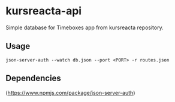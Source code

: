 ﻿# kursreacta-api
 
 Simple database for Timeboxes app from kursreacta repository. 
 
 ## Usage

```
json-server-auth --watch db.json --port <PORT> -r routes.json
```

## Dependencies 

(https://www.npmjs.com/package/json-server-auth)
